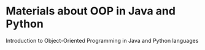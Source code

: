 # Materials about OOP in Java and Python
Introduction to Object-Oriented Programming in Java and Python languages
